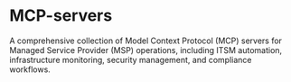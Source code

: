 # MCP-servers
A comprehensive collection of Model Context Protocol (MCP) servers for Managed Service Provider (MSP) operations, including ITSM automation, infrastructure monitoring, security management, and compliance workflows.

